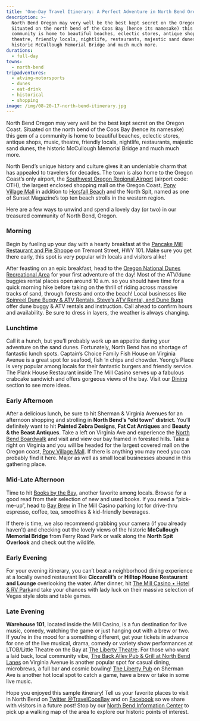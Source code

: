```yaml
---
title: 'One-Day Travel Itinerary: A Perfect Adventure in North Bend Oregon'
description: >-
  North Bend Oregon may very well be the best kept secret on the Oregon Coast.
  Situated on the north bend of the Coos Bay (hence its namesake) this gem of a
  community is home to beautiful beaches, eclectic stores, antique shops, music,
  theatre, friendly locals, nightlife, restaurants, majestic sand dunes, the
  historic McCullough Memorial Bridge and much much more.
durations:
  - full-day
towns:
  - north-bend
tripadventures:
  - atving-motorsports
  - dunes
  - eat-drink
  - historical
  - shopping
image: /img/08-20-17-north-bend-itinerary.jpg
---
```

North Bend Oregon may very well be the best kept secret on the Oregon Coast. Situated on the north bend of the Coos Bay (hence its namesake) this gem of a community is home to beautiful beaches, eclectic stores, antique shops, music, theatre, friendly locals, nightlife, restaurants, majestic sand dunes, the historic McCullough Memorial Bridge and much much more.

North Bend’s unique history and culture gives it an undeniable charm that has appealed to travelers for decades. The town is also home to the Oregon Coast’s only airport, the <a href="https://cooscountyairportdistrict.com" target="_blank">Southwest Oregon Regional Airport</a> (airport code: OTH), the largest enclosed shopping mall on the Oregon Coast, <a href="http://ponyvm.com" target="_blank">Pony Village Mall</a> in addition to [Horsfall Beach](/undeveloped-beaches) and the North Spit, named as one of Sunset Magazine’s top ten beach strolls in the western region.

Here are a few ways to unwind and spend a lovely day (or two) in our treasured community of North Bend, Oregon.

### Morning

Begin by fueling up your day with a hearty breakfast at the <a href="http://www.pancakemill.com" target="_blank">Pancake Mill Restaurant and Pie Shoppe</a> on Tremont Street, HWY 101. Make sure you get there early, this spot is very popular with locals and visitors alike!

After feasting on an epic breakfast, head to the <a href="https://www.stateparks.com/oregon_dunes.html" target="_blank">Oregon National Dunes Recreational Area</a> for your first adventure of the day! Most of the ATV/dune buggies rental places open around 10 a.m. so you should have time for a quick morning hike before taking on the thrill of riding across massive tracks of sand, through forests and onto the beach! Local businesses like [Spinreel Dune Buggy & ATV Rentals, Steve’s ATV Rental, and Dune Bugs](/equipment-rent-and-buy/) offer dune buggy & ATV rentals and instruction. Call ahead to confirm hours and availability. Be sure to dress in layers, the weather is always changing.

### Lunchtime

Call it a hunch, but you’ll probably work up an appetite during your adventure on the sand dunes. Fortunately, North Bend has no shortage of fantastic lunch spots. Captain’s Choice Family Fish House on Virginia Avenue is a great spot for seafood, fish ‘n chips and chowder. Yeong’s Place is very popular among locals for their fantastic burgers and friendly service. The Plank House Restaurant inside The Mill Casino serves up a fabulous crabcake sandwich and offers gorgeous views of the bay. Visit our [Dining](/dining) section to see more ideas.

### Early Afternoon

After a delicious lunch, be sure to hit Sherman & Virginia Avenues for an afternoon shopping and strolling in **North Bend’s “old town” district**. You’ll definitely want to hit **Painted Zebra Designs**, **Fat Cat Antiques** and **Beauty & the Beast Antiques**. Take a left on Virginia Ave and experience the <a href="https://www.100steps.info/north-bend-boardwalk/" target="_blank">North Bend Boardwalk</a> and visit and view our bay framed in forested hills. Take a right on Virginia and you will be headed for the largest covered mall on the Oregon coast, [Pony Village Mall](http://ponyvm.com). If there is anything you may need you can probably find it here. Major as well as small local businesses abound in this gathering place.

### Mid-Late Afternoon

Time to hit <a href="https://www.facebook.com/Books-By-The-Bay-232314893488700/" target="_blank">Books by the Bay</a>, another favorite among locals. Browse for a good read from their selection of new and used books. If you need a “pick-me-up”, head to <a href="https://www.facebook.com/BayBrewCoffee/" target="_blank">Bay Brew</a> in The Mill Casino parking lot for drive-thru espresso, coffee, tea, smoothies & kid-friendly beverages.

If there is time, we also recommend grabbing your camera (if you already haven’t) and checking out the lovely views of the historic **McCullough Memorial Bridge** from Ferry Road Park or walk along the **North Spit Overlook** and check out the wildlife.

### Early Evening

For your evening itinerary, you can’t beat a neighborhood dining experience at a locally owned restaurant like **Ciccarelli’s** or **Hilltop House Restaurant and Lounge** overlooking the water. After dinner, hit <a href="https://www.themillcasino.com" target="_blank">The Mill Casino • Hotel & RV Park</a>and take your chances with lady luck on their massive selection of Vegas style slots and table games.

### Late Evening

**Warehouse 101**, located inside the Mill Casino, is a fun destination for live music, comedy, watching the game or just hanging out with a brew or two. If you’re in the mood for a something different, get your tickets in advance for one of the live musical, drama, comedy or variety show performances at LTOB/Little Theatre on the Bay at <a href="http://thelibertytheatre.org" target="_blank">The Liberty Theatre</a>. For those who want a laid back, local community vibe, <a href="http://northbendlanes.com" target="_blank">The Back Alley Pub & Grill at North Bend Lanes</a> on Virginia Avenue is another popular spot for casual dining, microbrews, a full bar and cosmic bowling! <a href="https://www.thelibpub.com" target="_blank">The Liberty Pub</a> on Sherman Ave is another hot local spot to catch a game, have a brew or take in some live music.

Hope you enjoyed this sample itinerary! Tell us your favorite places to visit in North Bend on <a href="https://twitter.com/travelcoosbay" target="_blank">Twitter @TravelCoosBay</a> and on <a href="https://www.facebook.com/OregonsAdventureCoast" target="_blank">Facebook</a> so we share with visitors in a future post! Stop by our [North Bend Information Center](/contact) to pick up a walking map of the area to explore our historic points of interest.
